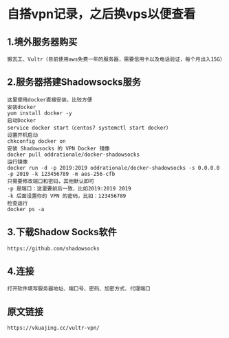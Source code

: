 # 自搭vpn记录，之后换vps以便查看

## 1.境外服务器购买
    搬瓦工、Vultr（目前使用aws免费一年的服务器，需要信用卡以及电话验证，每个月出入15G）
## 2.服务器搭建Shadowsocks服务
    这里使用docker直接安装，比较方便
    安装docker
    yum install docker -y
    启动Docker
    service docker start（centos7 systemctl start docker）
    设置开机启动
    chkconfig docker on
    安装 Shadowsocks 的 VPN Docker 镜像
    docker pull oddrationale/docker-shadowsocks
    运行镜像
    docker run -d -p 2019:2019 oddrationale/docker-shadowsocks -s 0.0.0.0 -p 2019 -k 123456789 -m aes-256-cfb
    只需要修改端口和密码，其他默认即可
    -p 是端口：这里要前后一致，比如2019:2019 2019
    -k 后面设置你的 VPN 的密码，比如：123456789
    检查运行
    docker ps -a
## 3.下载Shadow Socks软件
    https://github.com/shadowsocks
## 4.连接
    打开软件填写服务器地址、端口号、密码、加密方式、代理端口
## 原文链接
    https://vkuajing.cc/vultr-vpn/

